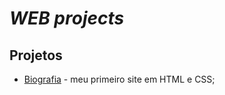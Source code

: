 # _WEB projects_
## Projetos

- [Biografia] - meu primeiro site em HTML e CSS;

[//]: # (These are reference links used in the body of this note and get stripped out when the markdown processor does its job. There is no need to format nicely because it shouldn't be seen. Thanks SO - http://stackoverflow.com/questions/4823468/store-comments-in-markdown-syntax)

   [Biografia]: <https://kah-biografia.surge.sh/>
